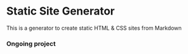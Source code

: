 # Static Site Generator
This is a generator to create static HTML  &amp; CSS sites from Markdown 

### Ongoing project
